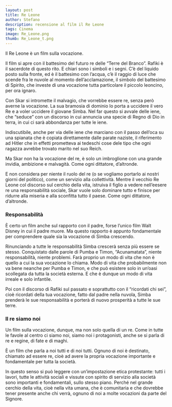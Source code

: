 ```yaml
---
layout: post
title: Re Leone
author: Stefano
description: recensione al film il Re Leone
tags: Cinema
image: Re_Leone.png   
thumb: Re_Leone_t.png   
---
```

Il Re Leone è un film sulla vocazione.

Il film si apre con il battesimo del futuro re delle “Terre del Branco”. Rafiki è il sacerdote di questo rito. E chiari sono i simboli e i segni. C’è del liquido posto sulla fronte, ed è il battesimo con l’acqua, c’è il raggio di luce che scende fra le nuvole al momento dell’acclamazione, il simbolo del battesimo di Spirito, che investe di una vocazione tutta particolare il piccolo leoncino, per ora ignaro.

Con Skar si intromette il malvagio, che vorrebbe essere re, senza però averne la vocazione. La sua bramosia di dominio lo porta a uccidere il vero Re e a voler uccidere il giovane Simba. Nel far questo si avvale delle iene, che “seduce” con un discorso in cui annuncia una specie di Regno di Dio in terra, in cui ci sarà abbondanza per tutte le iene.

Indiscutibile, anche per via delle iene che marciano con il passo dell’oca su una spianata che è copiata direttamente dalle parate naziste, il riferimento ad Hitler che in effetti prometteva ai tedeschi cose dele tipo che ogni ragazza avrebbe trovato marito nel suo Reich.

Ma Skar non ha la vocazione del re, è solo un imbroglione con una grande invidia, ambizione e malvagità. Come ogni dittatore, d’altronde.

E non considera per niente il ruolo del re (o se vogliamo portarlo ai nostri giorni del politico), come un servizio alla collettività. Mentre il vecchio Re Leone col discorso sul cerchio della vita, istruiva il figlio a vedere nell’eesere re una responsabilità sociale, Skar vuole solo dominare tutto e finisce per ridurre alla miseria e alla sconfitta tutto il paese. Come ogni dittatore, d’altronde.

<h3>Responsabilità</h3>

È certo un film anche sul rapporto con il padre, forse l’unico film Walt Disney in cui il padre muore. Ma questo rapporto è appunto fondamentale per comprendere quale sia la vocazione di Simba crescendo.

Rinunciando a tutte le responsabilità Simba crescerà senza più essere se stesso. Conquistato dalle parole di Pumba e Timon, “Acunamatata”, niente responsabilità, niente problemi. Farà proprio un modo di vita che non è quello a cui la sua vocazione lo chiama. Modo di vita che probabilmente non va bene neanche per Pumba e Timon, e che può esistere solo in un’oasi scollegata da tutta la società esterna. E che è dunque un modo di vita irreale e solo infantile.

Poi con il discorso di Rafiki sul passato e soprattutto con il “ricordati chi sei”, cioè ricordati della tua vocazione, fatto dal padre nella nuvola, Simba prenderà le sue responsabilità e porterà di nuovo prosperità a tutte le sue terre.

<h3>Il re siamo noi</h3>
Un film sulla vocazione, dunque, ma non solo quella di un re. Come in tutte le favole al centro ci siamo noi, siamo noi i protagonisti, anche se si parla di re e regine, di fate e di maghi.

È un film che parla a noi tutti e di noi tutti. Ognuno di noi è destinato, chiamato ad essere re, cioè ad avere la propria vocazione importante e fondamentale per tutta la società.

In questo senso si può leggere con un’impostazione etica protestante: tutti i lavori, tutte le attività sociali e vissute con spirito di servizio alla società sono importanti e fondamentali, sullo stesso piano. Perché nel grande cerchio della vita, cioè nella vita umana, che è comunitaria e che dovrebbe tener presente anche chi verrà, ognuno di noi a molte vocazioni da parte del Signore.
